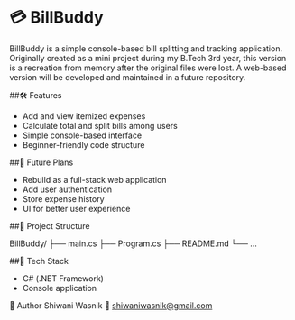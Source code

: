 # 💳 BillBuddy
BillBuddy is a simple console-based bill splitting and tracking application.
Originally created as a mini project during my B.Tech 3rd year, this version is a recreation from memory after the original files were lost. A web-based version will be developed and maintained in a future repository.

##🛠 Features
- Add and view itemized expenses
- Calculate total and split bills among users
- Simple console-based interface
- Beginner-friendly code structure

##🚀 Future Plans
- Rebuild as a full-stack web application
- Add user authentication
- Store expense history
- UI for better user experience

##📂 Project Structure

BillBuddy/
├── main.cs
├── Program.cs
├── README.md
└── ...

##🧠 Tech Stack
- C# (.NET Framework)
- Console application

📝 Author
Shiwani Wasnik
📧 shiwaniwasnik@gmail.com

